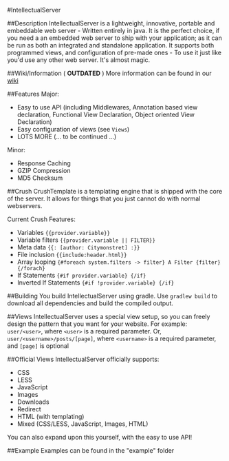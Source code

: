 #IntellectualServer

##Description
IntellectualServer is a lightweight, innovative, portable and embeddable web server - Written entirely in java.
It is the perfect choice, if you need a an embedded web server to ship with your application; as it can be
run as both an integrated and standalone application. It supports both programmed views, and configuration of 
pre-made ones - To use it just like you'd use any other web server. It's almost magic.

##Wiki/Information
( **OUTDATED** ) More information can be found in our [wiki](https://github.com/IntellectualSites/IntellectualServer/wiki)

##Features
Major:
- Easy to use API (including Middlewares, Annotation based view declaration, Functional View Declaration, Object 
oriented View Declaration)
- Easy configuration of views (see `Views`)
- LOTS MORE (... to be continued ...)

Minor:
- Response Caching
- GZIP Compression
- MD5 Checksum

##Crush
CrushTemplate is a templating engine that is shipped with the core of the server. It allows for things that you just cannot do with normal webservers.

Current Crush Features:

 - Variables `{{provider.variable}}`
 - Variable filters `{{provider.variable || FILTER}}`
 - Meta data `{{: [author: Citymonstret] :}}`
 - File inclusion `{{include:header.html}}`
 - Array looping `{#foreach system.filters -> filter} A Filter {filter} {/forach}`
 - If Statements `{#if provider.variable} {/if}`
 - Inverted If Statements `{#if !provider.variable} {/if}`

##Building
You build IntellectualServer using gradle. Use `gradlew build` to download all dependencies and build the compiled 
output.

##Views
IntellectualServer uses a special view setup, so you can freely design the pattern that you want for your website.
 For example: `user/<user>`, where `<user>` is a required parameter. Or, `user/<username>/posts/[page]`, where 
 `<username>` is a required parameter, and `[page]` is optional
 
##Official Views
IntellectualServer officially supports:
- CSS
- LESS
- JavaScript
- Images
- Downloads
- Redirect
- HTML (with templating)
- Mixed (CSS/LESS, JavaScript, Images, HTML)

You can also expand upon this yourself, with the easy to use API!

##Example
Examples can be found in the "example" folder
